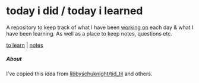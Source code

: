 # today i did / today i learned
A repository to keep track of what I have been [working on](tid.md) each day & what I have been learning. As well as a place to keep notes, questions etc.

[to learn](toLearn.md) | [notes](notes.md)

##### About
I've copied this idea from [libbyschuknight/tid_til](https://github.com/libbyschuknight/tid_til) and others.


<!-- #### [Art](art.md)

#### [CSS](CSS/CSS.md)

#### [Databases](databases.md)

#### [Data Visualisation](dataVisualisation.md)

#### [HTML](HTML/HTML.md)

#### [JavaScript](javascript/notes.md)

#### [React](react/react.md)

#### [User Interfaces](UI.md)

#### Other
 - Serial vs Parallel processing -->

